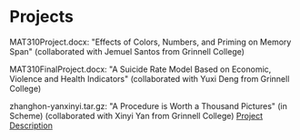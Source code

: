 # Projects

MAT310Project.docx: "Effects of Colors, Numbers, and Priming on Memory Span" (collaborated with Jemuel Santos from Grinnell College)

MAT310FinalProject.docx: "A Suicide Rate Model Based on Economic, Violence and Health Indicators" (collaborated with Yuxi Deng from Grinnell College)

zhanghon-yanxinyi.tar.gz: "A Procedure is Worth a Thousand Pictures" (in Scheme) (collaborated with Xinyi Yan from Grinnell College) [Project Description](http://www.cs.grinnell.edu/~curtsinger/teaching/2016F/CSC151/assignments/project.html)


